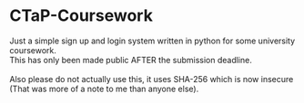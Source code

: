 <html>
<h1>CTaP-Coursework</h1>
<p>Just a simple sign up and login system written in python for some university coursework.<br>
This has only been made public AFTER the submission deadline.<br><br>
Also please do not actually use this, it uses SHA-256 which is now insecure (That was more of a note to me than anyone else).</p>
</html>
